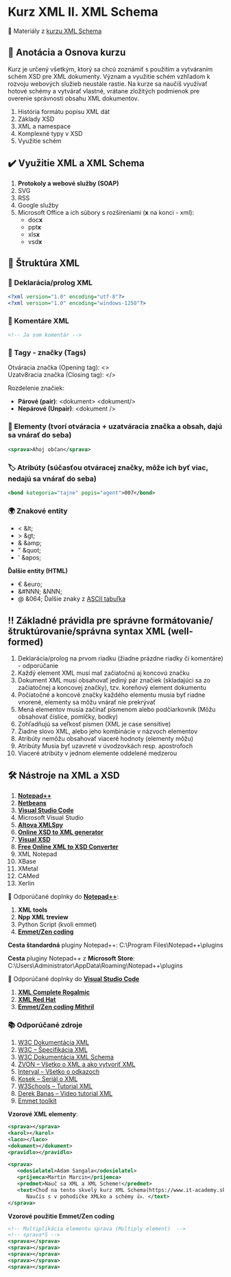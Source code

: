 # Kurz XML II. XML Schema
:briefcase: Materiály z [kurzu XML Schema](https://www.it-academy.sk/kurz/xml-ii-xml-scheme/)

## 📑 Anotácia a Osnova kurzu 
Kurz je určený všetkým, ktorý sa chcú zoznámiť s použitím a vytváraním schém XSD pre XML dokumenty. Význam a využitie schém vzhľadom k rozvoju webových služieb neustále rastie. Na kurze sa naučíš využívať hotové schémy a vytvárať vlastné, vrátane zložitých podmienok pre overenie správnosti obsahu XML dokumentov.

1. História formátu popisu XML dát
2. Základy XSD
3. XML a namespace
4. Komplexné typy v XSD
5. Využitie schém

## :heavy_check_mark: Využitie XML a XML Schema
1. **Protokoly a webové služby (SOAP)**
2. SVG
3. RSS
4. Google služby
5. Microsoft Office a ich súbory s rozšíreniami (**x** na konci - xml):
   - doc**x**
   - ppt**x**
   - xls**x**
   - vsd**x**

## :evergreen_tree: Štruktúra XML

### :closed_book: Deklarácia/prolog XML
```xml
<?xml version="1.0" encoding="utf-8"?>
<?xml version="1.0" encoding="windows-1250"?>
```
### :speech_balloon: Komentáre XML
```xml
<!-- Ja som komentár -->
```
### :safety_pin: Tagy - značky (Tags)
Otváracia značka (Opening tag): <>	
Uzatv8racia značka (Closing tag): </>

Rozdelenie značiek:
- **Párové (pair)**: \<dokument> \<dokument/>
- **Nepárové (Unpair)**: \<dokument />

### :blue_book: Elementy (tvorí otváracia + uzatváracia značka a obsah, dajú sa vnárať do seba)
```xml
<sprava>Ahoj občan</sprava>
```
### :label: Atribúty (súčasťou otváracej značky, môže ich byť viac, nedajú sa vnárať do seba)
```xml
<bond kategoria="tajne" popis="agent">007</bond>
```
### :earth_africa: Znakové entity
- &lt;   \&lt;
- &gt;   \&gt;
- &amp;  \&amp;
- &quot; \&quot;
- &apos; \&apos;

**Ďalšie entity (HTML)**
- &euro; \&euro;
- &#NNN; \&NNN;
- &#064; \&064;
Ďalšie znaky z [ASCII tabuľka](https://sk.wikipedia.org/wiki/ASCII)

## :bangbang: Základné právidla pre správne formátovanie/štruktúrovanie/správna syntax XML (well-formed)
1. Deklarácia/prolog na prvom riadku (žiadne prázdne riadky či komentáre) - odporúčanie
2. Každý element XML musí mať začiatočnú aj koncovú značku
3. Dokument XML musí obsahovať jediný pár značiek (skladajúci sa zo začiatočnej a koncovej značky), tzv. koreňový element dokumentu
4. Počiatočné a koncové značky každého elementu musia byť riadne vnorené, elementy sa môžu vnárať nie prekrývať
5. Mená elementov musia začínať písmenom alebo podčiarkovník (Môžu obsahovať číslice, pomlčky, bodky)
6. Zohľadňujú sa veľkosť písmen (XML je case sensitive)
7. Žiadne slovo XML, alebo jeho kombinácie v názvoch elementov
8. Atribúty nemôžu obsahovať viaceré hodnoty (elementy môžu)
9. Atribúty Musia byť uzavreté v úvodzovkách resp. apostrofoch
10. Viaceré atribúty v jednom elemente oddelené medzerou

## :hammer_and_wrench: Nástroje na XML a XSD
1. [**Notepad++**](https://notepad-plus-plus.org/downloads/)
2. [**Netbeans**](https://netbeans.apache.org/download/index.html)
3. [**Visual Studio Code**](https://code.visualstudio.com/)
4. Microsoft Visual Studio
5. [**Altova XMLSpy**](https://www.altova.com/xmlspy-xml-editor/download#)
6. [**Online XSD to XML generator**](http://xsd2xml.com/)
7. [**Visual XSD**](http://visualxsd.com/)
8. [**Free Online XML to XSD Converter**](https://www.liquid-technologies.com/online-xml-to-xsd-converter)
9. XML Notepad
10. XBase
11. XMetal
12. CAMed
13. Xerlin

:memo: Odporúčané doplnky do [**Notepad++**](https://notepad-plus-plus.org/downloads):
1. **XML tools**
2. **Npp XML treview**
3. Python Script 	(kvoli emmet)
4. [**Emmet/Zen coding**](https://emmet.io/)

**Cesta štandardná** pluginy Notepad++:
C:\Program Files\Notepad++\plugins
 
**Cesta** pluginy Notepad++ z **Microsoft Store**:
C:\Users\Administrator\AppData\Roaming\Notepad++\plugins

:repeat: Odporúčané doplnky do [**Visual Studio Code**](https://code.visualstudio.com/)
1. [**XML Complete Rogalmic**](https://marketplace.visualstudio.com/items?itemName=rogalmic.vscode-xml-complete)
2. [**XML Red Hat**](https://marketplace.visualstudio.com/items?itemName=redhat.vscode-xml)
3. [**Emmet/Zen coding Mithril**](https://emmet.io/)

### :books: Odporúčané zdroje
1. [W3C Dokumentácia XML](https://www.w3.org/TR/xml/)
2. [W3C – Špecifikácia XML](http://www.w3.org/XML/)
3. [W3C Dokumentácia XML Schema](https://www.w3.org/TR/xmlschema11-1/)
4. [ZVON – Všetko o XML a ako vytvoriť XML](http://www.zvon.org/) 
5. [Interval – Všetko o odkazoch](http://interval.cz/clanky/slabikar-xml-odkazy/)
6. [Kosek – Seriál o XML](http://www.kosek.cz/clanky/swn-xml/index.html)
7. [W3Schools – Tutorial XML](http://www.w3schools.com/xml/default.asp)
8. [Derek Banas – Video tutorial XML](https://www.youtube.com/watch?v=tAN-1xUsftg&list=PLBB413675AFBDC1F4)
9. [Emmet toolkit](https://emmet.io/)

**Vzorové XML elementy**:
```xml
<sprava></sprava>
<karol></karol>
<laco></laco>
<dokument></dokument>
<pravidlo></pravidlo>
```
```xml
<sprava>
   <odosielatel>Adam Sangala</odosielatel>
   <prijemca>Martin Marcin</prijemca>
   <predmet>Nauč sa XML a XML Scheme!</predmet>
   <text>Choď na tento skvelý kurz XML Schema(https://www.it-academy.sk/kurz/xml-ii-xml-scheme/). 
      Naučís s v pohodičke XMLko a schémy 👍. </text>
</sprava>
```
**Vzorové použitie Emmet/Zen coding**
```xml
<!-- Multiplikácia elementu sprava (Multiply element)  -->
<!-- sprava*5 -->
<sprava></sprava>
<sprava></sprava>
<sprava></sprava>
<sprava></sprava>
<sprava></sprava>
```

